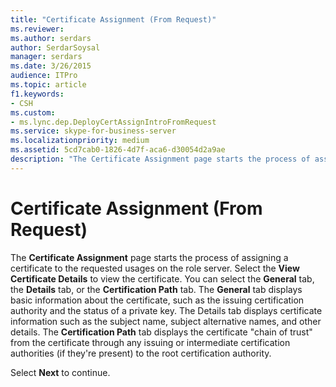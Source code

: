 ```yaml
---
title: "Certificate Assignment (From Request)"
ms.reviewer: 
ms.author: serdars
author: SerdarSoysal
manager: serdars
ms.date: 3/26/2015
audience: ITPro
ms.topic: article
f1.keywords:
- CSH
ms.custom:
- ms.lync.dep.DeployCertAssignIntroFromRequest
ms.service: skype-for-business-server
ms.localizationpriority: medium
ms.assetid: 5cd7cab0-1826-4d7f-aca6-d30054d2a9ae
description: "The Certificate Assignment page starts the process of assigning a certificate to the requested usages on the role server. Select the View Certificate Details to view the certificate. You can select the General tab, the Details tab, or the Certification Path tab. The General tab displays basic information about the certificate, such as the issuing certification authority and the status of a private key. The Details tab displays certificate information such as the subject name, subject alternative names, and other details. The Certification Path tab displays the certificate chain of trust from the certificate through any issuing or intermediate certification authorities (if they're present) to the root certification authority."
---
```


# Certificate Assignment (From Request)
 
The **Certificate Assignment** page starts the process of assigning a certificate to the requested usages on the role server. Select the **View Certificate Details** to view the certificate. You can select the **General** tab, the **Details** tab, or the **Certification Path** tab. The **General** tab displays basic information about the certificate, such as the issuing certification authority and the status of a private key. The Details tab displays certificate information such as the subject name, subject alternative names, and other details. The **Certification Path** tab displays the certificate "chain of trust" from the certificate through any issuing or intermediate certification authorities (if they're present) to the root certification authority.
  
Select **Next** to continue.
  

